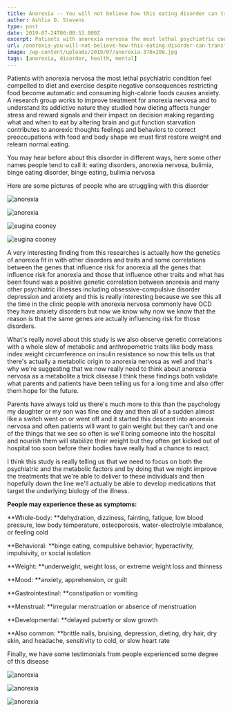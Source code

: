```yaml
---
title: Anorexia -- You will not believe how this eating disorder can transform people
author: Ashlie D. Stevens
type: post
date: 2019-07-24T00:08:53.000Z
excerpt: Patients with anorexia nervosa the most lethal psychiatric condition feel compelled to diet and exercise despite negative consequences restricting food become automatic and consuming high-calorie foods causes anxiety.
url: /anorexia-you-will-not-believe-how-this-eating-disorder-can-transform-people/
image: /wp-content/uploads/2019/07/anorexia-370x208.jpg
tags: [anorexia, disorder, health, mental]
---
```


Patients with anorexia nervosa the most lethal psychiatric condition feel compelled to diet and exercise despite negative consequences restricting food become automatic and consuming high-calorie foods causes anxiety. A research group works to improve treatment for anorexia nervosa and to understand its addictive nature they studied how dieting affects hunger stress and reward signals and their impact on decision making regarding what and when to eat by altering brain and gut function starvation contributes to anorexic thoughts feelings and behaviors to correct preoccupations with food and body shape we must first restore weight and relearn normal eating.

You may hear before about this disorder in different ways, here some other names people tend to call it: eating disorders, anorexia nervosa, bulimia, binge eating disorder, binge eating, bulimia nervosa

Here are some pictures of people who are struggling with this disorder

![anorexia](/wp-content/uploads/2019/07/IMG_20190723_234810-300x298.jpg)

![anorexia](/wp-content/uploads/2019/07/IMG_20190723_234850-300x300.jpg)

![eugina cooney](/wp-content/uploads/2019/07/IMG_20190721_013044-300x300.jpg)

![eugina cooney](/wp-content/uploads/2019/07/IMG_20190721_013125-300x300.jpg)

A very interesting finding from this researches is actually how the genetics of anorexia fit in with other disorders and traits and some correlations between the genes that influence risk for anorexia all the genes that influence risk for anorexia and those that influence other traits and what has been found was a positive genetic correlation between anorexia and many other psychiatric illnesses including obsessive-compulsive disorder depression and anxiety and this is really interesting because we see this all the time in the clinic people with anorexia nervosa commonly have OCD they have anxiety disorders but now we know why now we know that the reason is that the same genes are actually influencing risk for those disorders.

What's really novel about this study is we also observe genetic correlations with a whole slew of metabolic and anthropometric traits like body mass index weight circumference on insulin resistance so now this tells us that there's actually a metabolic origin to anorexia nervosa as well and that's why we're suggesting that we now really need to think about anorexia nervosa as a metabolite a trick disease I think these findings both validate what parents and patients have been telling us for a long time and also offer them hope for the future.

Parents have always told us there's much more to this than the psychology my daughter or my son was fine one day and then all of a sudden almost like a switch went on or went off and it started this descent into anorexia nervosa and often patients will want to gain weight but they can't and one of the things that we see so often is we'll bring someone into the hospital and nourish them will stabilize their weight but they often get kicked out of hospital too soon before their bodies have really had a chance to react.

I think this study is really telling us that we need to focus on both the psychiatric and the metabolic factors and by doing that we might improve the treatments that we're able to deliver to these individuals and then hopefully down the line we'll actually be able to develop medications that target the underlying biology of the illness.

**People may experience these as symptoms:**

**Whole-body: **dehydration, dizziness, fainting, fatigue, low blood pressure, low body temperature, osteoporosis, water-electrolyte imbalance, or feeling cold

**Behavioral: **binge eating, compulsive behavior, hyperactivity, impulsivity, or social isolation

**Weight: **underweight, weight loss, or extreme weight loss and thinness

**Mood: **anxiety, apprehension, or guilt

**Gastrointestinal: **constipation or vomiting

**Menstrual: **irregular menstruation or absence of menstruation

**Developmental: **delayed puberty or slow growth

**Also common: **brittle nails, bruising, depression, dieting, dry hair, dry skin, and headache, sensitivity to cold, or slow heart rate

Finally, we have some testimonials from people experienced some degree of this disease

![anorexia](/wp-content/uploads/2019/07/IMG_20190723_235512-300x99.jpg)

![anorexia](/wp-content/uploads/2019/07/IMG_20190723_235527-300x114.jpg)

![anorexia](/wp-content/uploads/2019/07/IMG_20190723_235543-300x108.jpg)

 
